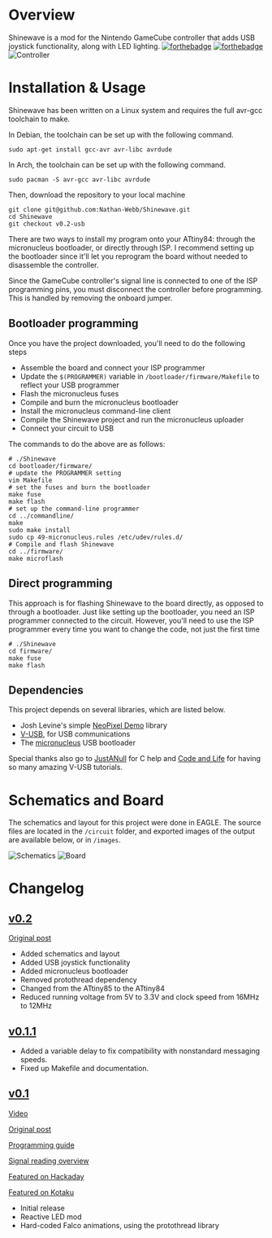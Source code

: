 # Overview
Shinewave is a mod for the Nintendo GameCube controller that adds USB joystick functionality, along with LED lighting.
[![forthebadge](https://forthebadge.com/images/badges/as-seen-on-tv.svg)](https://forthebadge.com) [![forthebadge](https://forthebadge.com/images/badges/contains-technical-debt.svg)](https://forthebadge.com)
![Controller](/images/controller.jpg)

# Installation & Usage
Shinewave has been written on a Linux system and requires the full avr-gcc toolchain to make.

In Debian, the toolchain can be set up with the following command.

	sudo apt-get install gcc-avr avr-libc avrdude

In Arch, the toolchain can be set up with the following command.

	sudo pacman -S avr-gcc avr-libc avrdude

Then, download the repository to your local machine

	git clone git@github.com:Nathan-Webb/Shinewave.git
    cd Shinewave
    git checkout v0.2-usb

There are two ways to install my program onto your ATtiny84: through the micronucleus bootloader, or directly through ISP. I recommend setting up the bootloader since it'll let you reprogram the board without needed to disassemble the controller.

Since the GameCube controller's signal line is connected to one of the ISP programming pins, you must disconnect the controller before programming. This is handled by removing the onboard jumper.

## Bootloader programming
Once you have the project downloaded, you'll need to do the following steps

* Assemble the board and connect your ISP programmer
* Update the `$(PROGRAMMER)` variable in `/bootloader/firmware/Makefile` to reflect your USB programmer
* Flash the micronucleus fuses
* Compile and burn the micronucleus bootloader
* Install the micronucleus command-line client
* Compile the Shinewave project and run the micronucleus uploader
* Connect your circuit to USB

The commands to do the above are as follows:

    # ./Shinewave
    cd bootloader/firmware/
    # update the PROGRAMMER setting
    vim Makefile
    # set the fuses and burn the bootloader
    make fuse
    make flash
    # set up the command-line programmer
    cd ../commandline/
    make
    sudo make install
    sudo cp 49-micronucleus.rules /etc/udev/rules.d/
    # Compile and flash Shinewave
    cd ../firmware/
    make microflash

## Direct programming
This approach is for flashing Shinewave to the board directly, as opposed to through a bootloader. Just like setting up the bootloader, you need an ISP programmer connected to the circuit. However, you'll need to use the ISP programmer every time you want to change the code, not just the first time

    # ./Shinewave
    cd firmware/
    make fuse
    make flash

## Dependencies
This project depends on several libraries, which are listed below.

* Josh Levine's simple [NeoPixel Demo](https://github.com/bigjosh/SimpleNeoPixelDemo) library
* [V-USB](https://www.obdev.at/products/vusb/index.html), for USB communications
* The [micronucleus](https://github.com/micronucleus/micronucleus) USB bootloader

Special thanks also go to [JustANull](https://github.com/JustANull) for C help and [Code and Life](http://codeandlife.com/) for having so many amazing V-USB tutorials.

# Schematics and Board
The schematics and layout for this project were done in EAGLE. The source files are located in the `/circuit` folder, and exported images of the output are available below, or in `/images`.

![Schematics](/images/schematic.png)
![Board](/images/board.png)

# Changelog

## [v0.2](https://github.com/GGreenwood/Shinewave/releases/tag/v0.2)
[Original post](http://electricexploits.net/gamecube-controller-usb-conversion-mod/)

* Added schematics and layout
* Added USB joystick functionality
* Added micronucleus bootloader
* Removed protothread dependency
* Changed from the ATtiny85 to the ATtiny84
* Reduced running voltage from 5V to 3.3V and clock speed from 16MHz to 12MHz

## [v0.1.1](https://github.com/GGreenwood/Shinewave/tree/v0.1.1)

* Added a variable delay to fix compatibility with nonstandard messaging speeds. 
* Fixed up Makefile and documentation.

## [v0.1](https://github.com/GGreenwood/Shinewave/releases/tag/v0.1-falco)
[Video](https://www.youtube.com/watch?v=1U4EOI_aFdc)

[Original post](http://electricexploits.net/shinewave/)

[Programming guide](http://electricexploits.net/programming-the-waveshine-prototype-part1/)

[Signal reading overview](http://electricexploits.net/programming-the-waveshine-prototype-part2/)

[Featured on Hackaday](http://hackaday.com/2015/08/02/shinewave-gamecube-controller-is-shiny/) 

[Featured on Kotaku](http://kotaku.com/gamecube-controller-responds-to-smash-bros-moves-with-1721711510)

* Initial release
* Reactive LED mod
* Hard-coded Falco animations, using the protothread library
